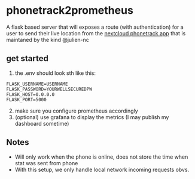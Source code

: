 # phonetrack2prometheus
A flask based server that will exposes a route (with authentication) for a user to send their live location from the [nextcloud phonetrack app](https://github.com/julien-nc/phonetrack/tree/main) that is maintaned by the kind @julien-nc 
## get started
1. the .env should look sth like this:
```
FLASK_USERNAME=USERNAME
FLASK_PASSWORD=YOURWELLSECUREDPW
FLASK_HOST=0.0.0.0
FLASK_PORT=5000
```
2. make sure you configure prometheus accordingly
3. (optional) use grafana to display the metrics (I may publish my dashboard sometime)

## Notes
- Will only work when the phone is online, does not store the time when stat was sent from phone
- With this setup, we only handle local network incoming requests obvs.
